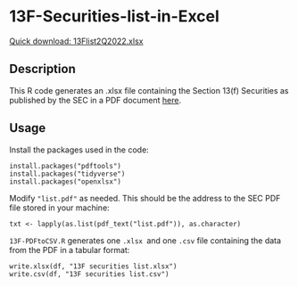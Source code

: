 # 13F-Securities-list-in-Excel

[Quick download: 13Flist2Q2022.xlsx](/13Flist2Q2022.xlsx)

## Description
This R code generates an .xlsx file containing the Section 13(f) Securities as published by the SEC in a PDF document [here](https://www.sec.gov/divisions/investment/13flists).

## Usage
Install the packages used in the code:

```
install.packages("pdftools")
install.packages("tidyverse")
install.packages("openxlsx")
```

Modify `"list.pdf"` as needed. This should be the address to the SEC PDF file stored in your machine:
```
txt <- lapply(as.list(pdf_text("list.pdf")), as.character)
```

`13F-PDFtoCSV.R` generates one `.xlsx `and one `.csv` file containing the data from the PDF in a tabular format:
```
write.xlsx(df, "13F securities list.xlsx")
write.csv(df, "13F securities list.csv")
```
